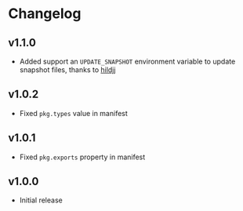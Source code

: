 # Changelog

## v1.1.0

- Added support an `UPDATE_SNAPSHOT` environment variable to update snapshot files, thanks to [hildjj](https://github.com/hildjj)

## v1.0.2

- Fixed `pkg.types` value in manifest

## v1.0.1

- Fixed `pkg.exports` property in manifest

## v1.0.0

- Initial release

